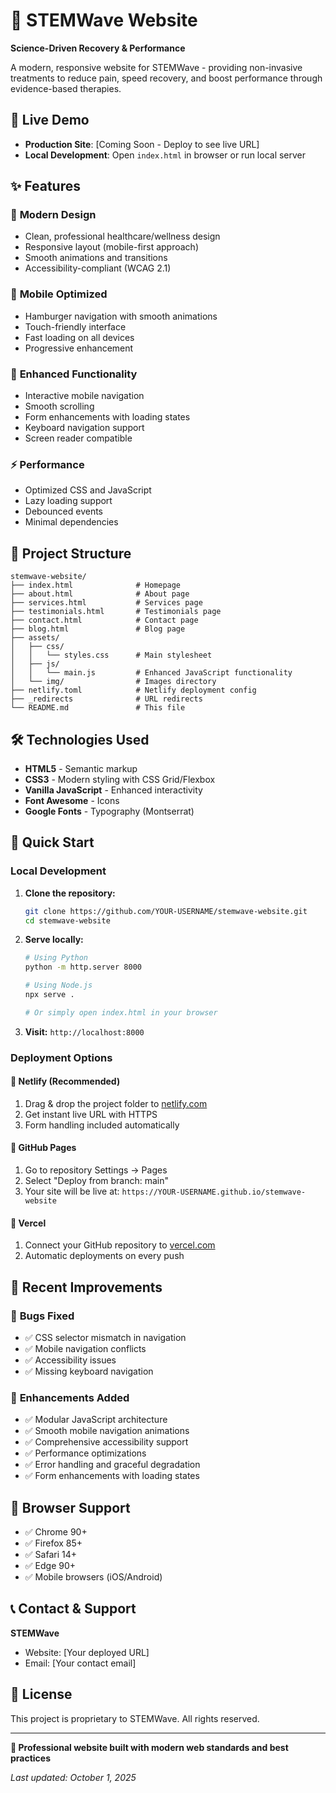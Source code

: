 # 🌊 STEMWave Website

**Science-Driven Recovery & Performance**

A modern, responsive website for STEMWave - providing non-invasive treatments to reduce pain, speed recovery, and boost performance through evidence-based therapies.

## 🚀 Live Demo

- **Production Site**: [Coming Soon - Deploy to see live URL]
- **Local Development**: Open `index.html` in browser or run local server

## ✨ Features

### 🎨 **Modern Design**
- Clean, professional healthcare/wellness design
- Responsive layout (mobile-first approach)
- Smooth animations and transitions
- Accessibility-compliant (WCAG 2.1)

### 📱 **Mobile Optimized**
- Hamburger navigation with smooth animations
- Touch-friendly interface
- Fast loading on all devices
- Progressive enhancement

### 🔧 **Enhanced Functionality**
- Interactive mobile navigation
- Smooth scrolling
- Form enhancements with loading states
- Keyboard navigation support
- Screen reader compatible

### ⚡ **Performance**
- Optimized CSS and JavaScript
- Lazy loading support
- Debounced events
- Minimal dependencies

## 📁 Project Structure

```
stemwave-website/
├── index.html              # Homepage
├── about.html              # About page
├── services.html           # Services page
├── testimonials.html       # Testimonials page
├── contact.html            # Contact page
├── blog.html               # Blog page
├── assets/
│   ├── css/
│   │   └── styles.css      # Main stylesheet
│   ├── js/
│   │   └── main.js         # Enhanced JavaScript functionality
│   └── img/                # Images directory
├── netlify.toml            # Netlify deployment config
├── _redirects              # URL redirects
└── README.md               # This file
```

## 🛠️ Technologies Used

- **HTML5** - Semantic markup
- **CSS3** - Modern styling with CSS Grid/Flexbox
- **Vanilla JavaScript** - Enhanced interactivity
- **Font Awesome** - Icons
- **Google Fonts** - Typography (Montserrat)

## 🚀 Quick Start

### Local Development

1. **Clone the repository:**
   ```bash
   git clone https://github.com/YOUR-USERNAME/stemwave-website.git
   cd stemwave-website
   ```

2. **Serve locally:**
   ```bash
   # Using Python
   python -m http.server 8000
   
   # Using Node.js
   npx serve .
   
   # Or simply open index.html in your browser
   ```

3. **Visit:** `http://localhost:8000`

### Deployment Options

#### 🥇 **Netlify (Recommended)**
1. Drag & drop the project folder to [netlify.com](https://netlify.com)
2. Get instant live URL with HTTPS
3. Form handling included automatically

#### 🥈 **GitHub Pages**
1. Go to repository Settings → Pages
2. Select "Deploy from branch: main"
3. Your site will be live at: `https://YOUR-USERNAME.github.io/stemwave-website`

#### 🥉 **Vercel**
1. Connect your GitHub repository to [vercel.com](https://vercel.com)
2. Automatic deployments on every push

## 📝 Recent Improvements

### 🐛 **Bugs Fixed**
- ✅ CSS selector mismatch in navigation
- ✅ Mobile navigation conflicts
- ✅ Accessibility issues
- ✅ Missing keyboard navigation

### 🚀 **Enhancements Added**
- ✅ Modular JavaScript architecture
- ✅ Smooth mobile navigation animations
- ✅ Comprehensive accessibility support
- ✅ Performance optimizations
- ✅ Error handling and graceful degradation
- ✅ Form enhancements with loading states

## 🔧 Browser Support

- ✅ Chrome 90+
- ✅ Firefox 85+
- ✅ Safari 14+
- ✅ Edge 90+
- ✅ Mobile browsers (iOS/Android)

## 📞 Contact & Support

**STEMWave**
- Website: [Your deployed URL]
- Email: [Your contact email]

## 📄 License

This project is proprietary to STEMWave. All rights reserved.

---

**🌟 Professional website built with modern web standards and best practices**

*Last updated: October 1, 2025*